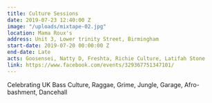 ```yaml
---
title: Culture Sessions
date: 2019-07-23 12:40:00 Z
image: "/uploads/mixtape-02.jpg"
location: Mama Roux's
address: Unit 3, Lower trinity Street, Birmingham
start-date: 2019-07-20 00:00:00 Z
end-date: Late
acts: Goosensei, Natty D, Freshta, Richie Culture, Latifah Stone
link: https://www.facebook.com/events/329367751347101/
---
```


Celebrating UK Bass Culture, Raggae, Grime, Jungle, Garage, Afro-bashment, Dancehall